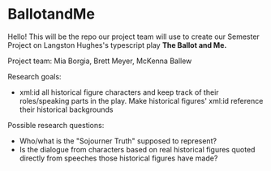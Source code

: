 # BallotandMe
Hello! This will be the repo our project team will use to create our Semester Project on Langston Hughes's typescript play **The Ballot and Me.**

Project team: Mia Borgia, Brett Meyer, McKenna Ballew

Research goals:
- xml:id all historical figure characters and keep track of their roles/speaking parts in the play. Make historical figures' xml:id reference their historical backgrounds

Possible research questions:
- Who/what is the "Sojourner Truth" supposed to represent?
- Is the dialogue from characters based on real historical figures quoted directly from speeches those historical figures have made?
